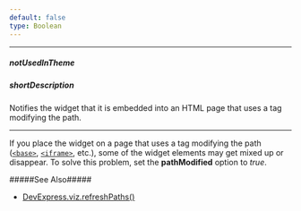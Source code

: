```yaml
---
default: false
type: Boolean
---
```

---
##### notUsedInTheme

##### shortDescription
Notifies the widget that it is embedded into an HTML page that uses a tag modifying the path.

---
If you place the widget on a page that uses a tag modifying the path ([`<base>`](https://www.w3schools.com/tags/tag_base.asp), [`<iframe>`](https://www.w3schools.com/tags/tag_iframe.asp), etc.), some of the widget elements may get mixed up or disappear. To solve this problem, set the **pathModified** option to *true*.

#####See Also#####
- [DevExpress.viz.refreshPaths()](/api-reference/50%20Common/utils/viz/3%20Methods/refreshPaths().md '/Documentation/ApiReference/Common/utils/viz/Methods/#refreshPaths')